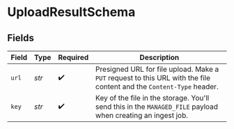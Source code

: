 # UploadResultSchema


## Fields

| Field                                                                                                                | Type                                                                                                                 | Required                                                                                                             | Description                                                                                                          |
| -------------------------------------------------------------------------------------------------------------------- | -------------------------------------------------------------------------------------------------------------------- | -------------------------------------------------------------------------------------------------------------------- | -------------------------------------------------------------------------------------------------------------------- |
| `url`                                                                                                                | *str*                                                                                                                | :heavy_check_mark:                                                                                                   | Presigned URL for file upload. Make a `PUT` request to this URL with the file content and the `Content-Type` header. |
| `key`                                                                                                                | *str*                                                                                                                | :heavy_check_mark:                                                                                                   | Key of the file in the storage. You'll send this in the `MANAGED_FILE` payload when creating an ingest job.          |